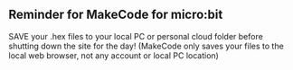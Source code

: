## Reminder for MakeCode for micro:bit
SAVE your .hex files to your local PC or personal cloud folder before shutting down the site for the day! (MakeCode only saves your files to the local web browser, not any account or local PC location)

